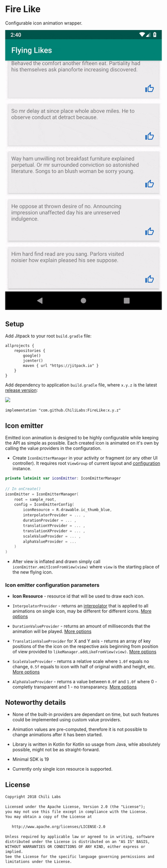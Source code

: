 # Fire Like

Configurable icon animation wrapper.

![example gif](img/example.gif)

## Setup

Add Jitpack to your root `build.gradle` file:

```
allprojects {
    repositories {
        google()
        jcenter()
        maven { url "https://jitpack.io" }
    }
}
```

Add dependency to application `build.gradle` file, where `x.y.z` is the latest [release version](https://github.com/ChiliLabs/FireLike/releases):

[![](https://jitpack.io/v/ChiliLabs/FireLike.svg)](https://jitpack.io/#ChiliLabs/FireLike)

```
implementation "com.github.ChiliLabs:FireLike:x.y.z"
```

## Icon emitter

Emitted icon animation is designed to be highly configurable while keeping the API as simple as possible. Each created icon is animated on it's own by calling the value providers in the configuration.

* Create `IconEmitterManager` in your activity or fragment (or any other UI controller). It requires root `ViewGroup` of current layout and [configuration](flyinglikes/src/main/java/lv/chi/flyinglikes/emitting/IconEmitterConfig.kt) instance.

``` kotlin
private lateinit var iconEmitter: IconEmitterManager

// In onCreate()
iconEmitter = IconEmitterManager(
    root = sample_root,
    config = IconEmitterConfig(
        iconResource = R.drawable.ic_thumb_blue,
        interpolatorProvider = ... ,
        durationProvider = ... ,
        translationYProvider = ... ,
        translationXProvider = ... ,
        scaleValueProvider = ... ,
        alphaValueProvider = ...
    )
)
```

* After view is inflated and drawn simply call `iconEmitter.emitIconFromView(view)` where `view` is the starting place of the new flying icon.

### Icon emitter configuration parameters

* **Icon Resource** - resource id that will be used to draw each icon.

* `InterpolatorProvider` - returns an [interpolator](https://developer.android.com/reference/android/view/animation/Interpolator) that is applied to all animations on single icon, may be different for different icons. [More options](flyinglikes/src/main/java/lv/chi/flyinglikes/providers/InterpolatorProvider.kt)

* `DurationValueProvider` - returns an amount of milliseconds that the animation will be played. [More options](flyinglikes/src/main/java/lv/chi/flyinglikes/providers/DurationValueProvider.kt)

* `TranslationValueProvider` for X and Y axis - returns an array of key positions of the the icon on the respective axis beginning from position of view provided to `likeManager.addLikeFromView(view)`. [More options](flyinglikes/src/main/java/lv/chi/flyinglikes/providers/TranslationValueProvider.kt)

* `ScaleValueProvider` - returns a relative scale where `1.0f` equals no change, `0.5f` equals to icon with half of original width and height, etc. [More options](flyinglikes/src/main/java/lv/chi/flyinglikes/providers/ScaleValueProvider.kt)

* `AlphaValueProvider` - returns a value between `0.0f` and `1.0f` where 0 - completly transparent and 1 - no transparancy. [More options](flyinglikes/src/main/java/lv/chi/flyinglikes/providers/AlphaValueProvider.kt)

## Noteworthy details

* None of the built-in providers are dependant on time, but such features could be implemented using custom value providers.

* Animation values are pre-computed, therefore it is not possible to change animations after it has been started.

* Library is written in Kotlin for Kotlin so usage from Java, whle absolutely possible, might not be as straight-forward.

* Minimal SDK is 19

* Currently only single icon resource is supported.

## License

```
Copyright 2018 Chili Labs

Licensed under the Apache License, Version 2.0 (the "License");
you may not use this file except in compliance with the License.
You may obtain a copy of the License at

   http://www.apache.org/licenses/LICENSE-2.0

Unless required by applicable law or agreed to in writing, software
distributed under the License is distributed on an "AS IS" BASIS,
WITHOUT WARRANTIES OR CONDITIONS OF ANY KIND, either express or implied.
See the License for the specific language governing permissions and
limitations under the License.
```
